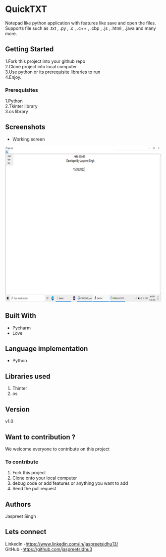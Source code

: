 # QuickTXT
Notepad like python application with features like save and open the files. Supports file such as .txt , .py , .c , .c++ , .cbp , .js , .html , .java and many more.

## Getting Started

1.Fork this project into your github repo</br>
2.Clone project into local computer</br>
3.Use python or its prerequisite libraries to run</br>
4.Enjoy.

### Prerequisites
1.Python</br>
2.Tkinter library</br>
3.os library


## Screenshots

* Working screen
<img src="ScreenShots/a.png" width=700 height=500/>

## Built With

* Pycharm
* Love

## Language implementation
* Python
## Libraries used
1. Thinter
2. os

## Version
v1.0

## Want to contribution ?
We welcome everyone to contribute on this project
### To contribute
1. Fork this project
2. Clone onto your local computer
3. debug code or add features or anything you want to add
4. Send the pull request

## Authors

Jaspreet Singh


## Lets connect
LinkedIn -https://www.linkedin.com/in/jaspreetsidhu13/
</br>
GitHub -https://github.com/jaspreetsidhu3
